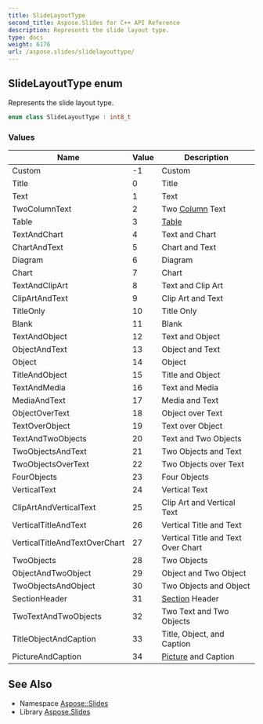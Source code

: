 ```yaml
---
title: SlideLayoutType
second_title: Aspose.Slides for C++ API Reference
description: Represents the slide layout type.
type: docs
weight: 6176
url: /aspose.slides/slidelayouttype/
---
```

## SlideLayoutType enum


Represents the slide layout type.

```cpp
enum class SlideLayoutType : int8_t
```

### Values

| Name | Value | Description |
| --- | --- | --- |
| Custom | -1 | Custom |
| Title | 0 | Title |
| Text | 1 | Text |
| TwoColumnText | 2 | Two [Column](../column/) Text |
| Table | 3 | [Table](../table/) |
| TextAndChart | 4 | Text and Chart |
| ChartAndText | 5 | Chart and Text |
| Diagram | 6 | Diagram |
| Chart | 7 | Chart |
| TextAndClipArt | 8 | Text and Clip Art |
| ClipArtAndText | 9 | Clip Art and Text |
| TitleOnly | 10 | Title Only |
| Blank | 11 | Blank |
| TextAndObject | 12 | Text and Object |
| ObjectAndText | 13 | Object and Text |
| Object | 14 | Object |
| TitleAndObject | 15 | Title and Object |
| TextAndMedia | 16 | Text and Media |
| MediaAndText | 17 | Media and Text |
| ObjectOverText | 18 | Object over Text |
| TextOverObject | 19 | Text over Object |
| TextAndTwoObjects | 20 | Text and Two Objects |
| TwoObjectsAndText | 21 | Two Objects and Text |
| TwoObjectsOverText | 22 | Two Objects over Text |
| FourObjects | 23 | Four Objects |
| VerticalText | 24 | Vertical Text |
| ClipArtAndVerticalText | 25 | Clip Art and Vertical Text |
| VerticalTitleAndText | 26 | Vertical Title and Text |
| VerticalTitleAndTextOverChart | 27 | Vertical Title and Text Over Chart |
| TwoObjects | 28 | Two Objects |
| ObjectAndTwoObject | 29 | Object and Two Object |
| TwoObjectsAndObject | 30 | Two Objects and Object |
| SectionHeader | 31 | [Section](../section/) Header |
| TwoTextAndTwoObjects | 32 | Two Text and Two Objects |
| TitleObjectAndCaption | 33 | Title, Object, and Caption |
| PictureAndCaption | 34 | [Picture](../picture/) and Caption |

## See Also

* Namespace [Aspose::Slides](../)
* Library [Aspose.Slides](../../)
